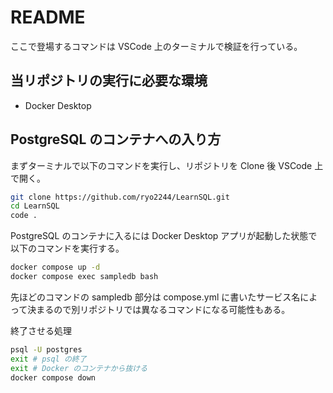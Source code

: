 # README

ここで登場するコマンドは VSCode 上のターミナルで検証を行っている。

## 当リポジトリの実行に必要な環境

- Docker Desktop

## PostgreSQL のコンテナへの入り方

まずターミナルで以下のコマンドを実行し、リポジトリを Clone 後 VSCode 上で開く。

```sh
git clone https://github.com/ryo2244/LearnSQL.git
cd LearnSQL
code .
```

PostgreSQL のコンテナに入るには Docker Desktop アプリが起動した状態で以下のコマンドを実行する。

```sh
docker compose up -d
docker compose exec sampledb bash
```

先ほどのコマンドの sampledb 部分は compose.yml に書いたサービス名によって決まるので別リポジトリでは異なるコマンドになる可能性もある。

終了させる処理

```sh
psql -U postgres
exit # psql の終了
exit # Docker のコンテナから抜ける
docker compose down
```
